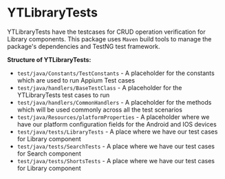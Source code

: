 # YTLibraryTests
YTLibraryTests have the testcases for CRUD operation verification for Library components. This package uses `Maven` build tools to manage the package's dependencies and TestNG test framework.

**Structure of YTLibraryTests:**
- `test/java/Constants/TestConstants`  - A placeholder for the constants which are used to run Appium Test cases
- `test/java/handlers/BaseTestClass`   - A placeholder for the YTLibraryTests test cases to run
- `test/java/handlers/CommonHandlers`  - A placeholder for the methods which will be used commonly across all the test scenarios
- `test/java/Resources/platformProperties` - A placeholder where we have our platform configuration fields for the Android and IOS devices
- `test/java/tests/LibraryTests`       - A place where we have our test cases for Library component
- `test/java/tests/SearchTests`       - A place where we have our test cases for Search component
- `test/java/tests/ShortsTests`       - A place where we have our test cases for Library component


